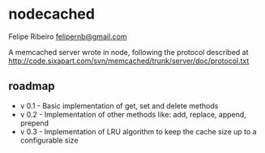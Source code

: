 # nodecached

Felipe Ribeiro <felipernb@gmail.com>

A memcached server wrote in node, following the protocol described at
http://code.sixapart.com/svn/memcached/trunk/server/doc/protocol.txt

## roadmap
 * v 0.1 - Basic implementation of get, set and delete methods
 * v 0.2 - Implementation of other methods like: add, replace, append, prepend
 * v 0.3 - Implementation of LRU algorithm to keep the cache size up to a configurable size
